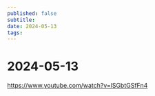 ```yaml
---
published: false
subtitle: 
date: 2024-05-13
tags: 
---
```


# 2024-05-13

https://www.youtube.com/watch?v=lSGbtGSfFn4
